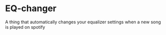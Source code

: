 # EQ-changer
A thing that automatically changes your equalizer settings when a new song is played on spotify
